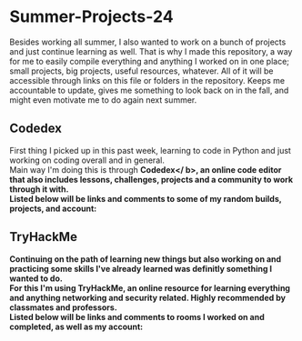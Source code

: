 # Summer-Projects-24
Besides working all summer, I also wanted to work on a bunch of projects and just continue learning as well. That is why I made this repository, a way for me to easily compile everything and anything I worked on in one place; small projects, big projects, useful resources, whatever. All of it will be accessible through links on this file or folders in the repository. Keeps me accountable to update, gives me something to look back on in the fall, and might even motivate me to do again next summer.

## Codedex
First thing I picked up in this past week, learning to code in Python and just working on coding overall and in general. <br />
Main way I'm doing this is through <b />Codedex</ b>, an online code editor that also includes lessons, challenges, projects and a community to work through it with. <br />
Listed below will be links and comments to some of my random builds, projects, and account: <br />

## TryHackMe
Continuing on the path of learning new things but also working on and practicing some skills I've already learned was definitly something I wanted to do. <br />
For this I'm using <b />TryHackMe<b />, an online resource for learning everything and anything networking and security related. Highly recommended by classmates and professors. <br />
Listed below will be links and comments to rooms I worked on and completed, as well as my account: <br />
